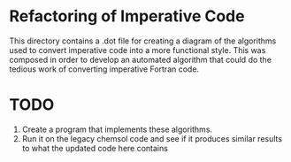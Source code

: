 # Refactoring of Imperative Code

This directory contains a .dot file for creating a diagram of the algorithms
used to convert imperative code into a more functional style. This was composed
in order to develop an automated algorithm that could do the tedious work of
converting imperative Fortran code.

# TODO

1. Create a program that implements these algorithms.
2. Run it on the legacy chemsol code and see if it produces similar results
to what the updated code here contains
